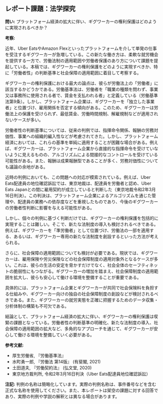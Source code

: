 ## レポート課題：法学探究

**問い:**  プラットフォーム経済の拡大に伴い、ギグワーカーの権利保護はどのように実現されるべきか？

**考察:**

近年、Uber EatsやAmazon Flexといったプラットフォームを介して単発の仕事を受注するギグワーカーが急増している。この新たな働き方は、柔軟な就労機会を提供する一方で、労働法制の適用範囲や労働者保護のあり方について課題を提起している。本稿では、ギグワーカーの権利保護をどのように実現すべきか、特に「労働者性」の判断基準と社会保障の適用範囲に着目して考察する。

ギグワーカーの権利保護における最大の論点は、彼らが労働法上の「労働者」に該当するかどうかである。労働基準法は、労働者を「職業の種類を問わず、事業又は事務所に使用される者で、賃金を支払われる者」と定義している（労働基準法第9条）。しかし、プラットフォーム企業は、ギグワーカーを「独立した事業者」と位置づけ、雇用関係を否定する傾向がある。このため、ギグワーカーは労働法上の保護を受けられず、最低賃金、労働時間規制、解雇規制などが適用されないケースが多い。

労働者性の判断基準については、従来の判例では、指揮命令関係、報酬の労務対価性、事業への組織的編入性などが考慮されてきた。しかし、プラットフォーム経済においては、これらの基準を単純に適用することが困難な場合がある。例えば、ギグワーカーは、プラットフォーム企業から直接的な指揮命令を受けていないように見えるものの、アルゴリズムによる間接的なコントロールを受けている可能性がある。また、報酬は成果報酬型であることが多く、労務対価性についても議論の余地がある。

近時の判例においても、この問題への対応が模索されている。例えば、Uber Eats配達員の地位確認訴訟では、東京地裁は、配達員を労働者と認め、Uber Eats Japanとの間に雇用契約が成立していると判断した（東京地裁令和2年3月16日判決）。この判決は、プラットフォーム企業によるアルゴリズムを通じた管理や、配達員の業務への依存度などを重視したものであり、今後のギグワーカーの労働者性判断に影響を与える可能性がある。

しかし、個々の判例に基づく判断だけでは、ギグワーカーの権利保護を包括的に実現することは難しい。そこで、新たな法制度の導入も検討されるべきである。例えば、ギグワーカーを「準労働者」として位置づけ、労働法の一部を適用する、あるいは、ギグワーカー専用の新たな法制度を創設するといった方法が考えられる。

さらに、社会保障の適用範囲についても検討が必要である。現状では、ギグワーカーは、雇用保険や労災保険などの社会保障制度の適用対象外となるケースが多い。これは、彼らの生活の安定を脅かすだけでなく、社会全体のセーフティネットの脆弱性にもつながる。ギグワーカーの増加を踏まえ、社会保障制度の適用範囲を拡大し、彼らも安心して働ける環境を整備することが重要である。

具体的には、プラットフォーム企業とギグワーカーが共同で社会保険料を負担する仕組みや、ギグワーカー向けの独自の社会保障制度の創設などが検討されるべきである。また、ギグワーカーの就労実態を正確に把握するためのデータ収集・分析体制の構築も不可欠である。

結論として、プラットフォーム経済の拡大に伴い、ギグワーカーの権利保護は喫緊の課題となっている。労働者性の判断基準の明確化、新たな法制度の導入、社会保障の適用範囲の拡大など、多角的なアプローチを通じて、ギグワーカーが安心して働ける環境を整備していく必要がある。


**参考文献:**

* 厚生労働省, 『労働基準法』
* 水町勇一郎, 『労働法 第14版』 (有斐閣, 2021)
* 土田道夫, 『労働契約法』 (弘文堂, 2020)
* 東京地方裁判所, 令和2年3月16日判決（Uber Eats配達員地位確認訴訟）


**注記:**  判例の名称は簡略化しています。実際の判例名称は、事件番号などを含む正式な名称を使用してください。また、本レポートは架空の課題に対する回答であり、実際の判例や学説の解釈とは異なる場合があります。
